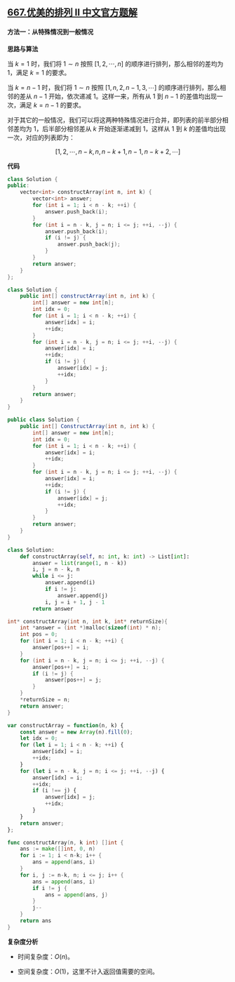 ## [667.优美的排列 II 中文官方题解](https://leetcode.cn/problems/beautiful-arrangement-ii/solutions/100000/you-mei-de-pai-lie-ii-by-leetcode-soluti-qkrs)

#### 方法一：从特殊情况到一般情况

**思路与算法**

当 $k=1$ 时，我们将 $1 \sim n$ 按照 $[1, 2, \cdots, n]$ 的顺序进行排列，那么相邻的差均为 $1$，满足 $k=1$ 的要求。

当 $k=n-1$ 时，我们将 $1 \sim n$ 按照 $[1, n, 2, n-1, 3, \cdots]$ 的顺序进行排列，那么相邻的差从 $n-1$ 开始，依次递减 $1$。这样一来，所有从 $1$ 到 $n-1$ 的差值均出现一次，满足 $k=n-1$ 的要求。

对于其它的一般情况，我们可以将这两种特殊情况进行合并，即列表的前半部分相邻差均为 $1$，后半部分相邻差从 $k$ 开始逐渐递减到 $1$，这样从 $1$ 到 $k$ 的差值均出现一次，对应的列表即为：

$$
[1, 2, \cdots, n-k, n, n-k+1, n-1, n-k+2, \cdots]
$$

**代码**

```C++ [sol1-C++]
class Solution {
public:
    vector<int> constructArray(int n, int k) {
        vector<int> answer;
        for (int i = 1; i < n - k; ++i) {
            answer.push_back(i);
        }
        for (int i = n - k, j = n; i <= j; ++i, --j) {
            answer.push_back(i);
            if (i != j) {
                answer.push_back(j);
            }
        }
        return answer;
    }
};
```

```Java [sol1-Java]
class Solution {
    public int[] constructArray(int n, int k) {
        int[] answer = new int[n];
        int idx = 0;
        for (int i = 1; i < n - k; ++i) {
            answer[idx] = i;
            ++idx;
        }
        for (int i = n - k, j = n; i <= j; ++i, --j) {
            answer[idx] = i;
            ++idx;
            if (i != j) {
                answer[idx] = j;
                ++idx;
            }
        }
        return answer;
    }
}
```

```C# [sol1-C#]
public class Solution {
    public int[] ConstructArray(int n, int k) {
        int[] answer = new int[n];
        int idx = 0;
        for (int i = 1; i < n - k; ++i) {
            answer[idx] = i;
            ++idx;
        }
        for (int i = n - k, j = n; i <= j; ++i, --j) {
            answer[idx] = i;
            ++idx;
            if (i != j) {
                answer[idx] = j;
                ++idx;
            }
        }
        return answer;
    }
}
```

```Python [sol1-Python3]
class Solution:
    def constructArray(self, n: int, k: int) -> List[int]:
        answer = list(range(1, n - k))
        i, j = n - k, n
        while i <= j:
            answer.append(i)
            if i != j:
                answer.append(j)
            i, j = i + 1, j - 1
        return answer
```

```C [sol1-C]
int* constructArray(int n, int k, int* returnSize){
    int *answer = (int *)malloc(sizeof(int) * n);
    int pos = 0;
    for (int i = 1; i < n - k; ++i) {
        answer[pos++] = i;
    }
    for (int i = n - k, j = n; i <= j; ++i, --j) {
        answer[pos++] = i;
        if (i != j) {
            answer[pos++] = j;
        }
    }
    *returnSize = n;
    return answer;
}
```

```JavaScript [sol1-JavaScript]
var constructArray = function(n, k) {
    const answer = new Array(n).fill(0);
    let idx = 0;
    for (let i = 1; i < n - k; ++i) {
        answer[idx] = i;
        ++idx;
    }
    for (let i = n - k, j = n; i <= j; ++i, --j) {
        answer[idx] = i;
        ++idx;
        if (i !== j) {
            answer[idx] = j;
            ++idx;
        }
    }
    return answer;
};
```

```go [sol1-Golang]
func constructArray(n, k int) []int {
    ans := make([]int, 0, n)
    for i := 1; i < n-k; i++ {
        ans = append(ans, i)
    }
    for i, j := n-k, n; i <= j; i++ {
        ans = append(ans, i)
        if i != j {
            ans = append(ans, j)
        }
        j--
    }
    return ans
}
```

**复杂度分析**

- 时间复杂度：$O(n)$。

- 空间复杂度：$O(1)$，这里不计入返回值需要的空间。